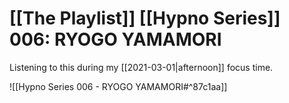 # [[The Playlist]] [[Hypno Series]] 006: RYOGO YAMAMORI

Listening to this during my [[2021-03-01|afternoon]] focus time.

![[Hypno Series 006 - RYOGO YAMAMORI#^87c1aa]]